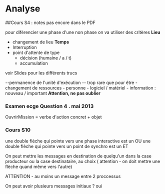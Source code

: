 # Analyse
##Cours S4 : notes pas encore dans le PDF

pour diférencier une phase d'une non phase on va utiliser des critères
**Lieu**
- changement de lieu
**Temps**
- Interruption
- point d'attente de type 
	- décision (humaine / a / t)
	- accumulation 

voir Slides pour les différents trucs

--permanence de l'unité d'exécution -- trop rare que pour être 
-changement de ressources
	- personne 
	- logiciel / matériel
	- information : nouveau / important **Attention, ne pas oublier**

### Examen ecge Question 4 . mai 2013

OuvrirMission = verbe d'action concret + objet

### Cours  S10 

une double flèche qui pointe vers une phase interactive est un OU
une double flèche qui pointe vers un point de synchro est un ET

On peut mettre les messages en destination de quelqu'un dans la case producteur ou la case destinataire, au choix ( attention - on doit mettre une flèche quand même vers l'autre)

ATTENTION - au moins un message entre 2 proccessus


On peut avoir plusieurs messages initiaux ? oui 





 
